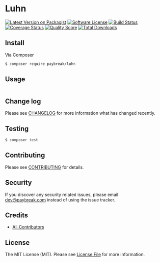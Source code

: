 # Luhn

[![Latest Version on Packagist][ico-version]][link-packagist]
[![Software License][ico-license]](LICENSE.md)
[![Build Status][ico-travis]][link-travis]
[![Coverage Status][ico-scrutinizer]][link-scrutinizer]
[![Quality Score][ico-code-quality]][link-code-quality]
[![Total Downloads][ico-downloads]][link-downloads]

## Install

Via Composer

``` bash
$ composer require paybreak/luhn
```

## Usage

``` php

```

## Change log

Please see [CHANGELOG](CHANGELOG.md) for more information what has changed recently.

## Testing

``` bash
$ composer test
```

## Contributing

Please see [CONTRIBUTING](CONTRIBUTING.md) for details.

## Security

If you discover any security related issues, please email dev@paybreak.com instead of using the issue tracker.

## Credits

- [All Contributors][link-contributors]

## License

The MIT License (MIT). Please see [License File](LICENSE.md) for more information.

[ico-version]: https://img.shields.io/packagist/v/paybreak/luhn.svg?style=flat-square
[ico-license]: https://img.shields.io/badge/license-MIT-brightgreen.svg?style=flat-square
[ico-travis]: https://img.shields.io/travis/PayBreak/luhn/master.svg?style=flat-square
[ico-scrutinizer]: https://img.shields.io/scrutinizer/coverage/g/paybreak/luhn.svg?style=flat-square
[ico-code-quality]: https://img.shields.io/scrutinizer/g/paybreak/luhn.svg?style=flat-square
[ico-downloads]: https://img.shields.io/packagist/dt/paybreak/luhn.svg?style=flat-square

[link-packagist]: https://packagist.org/packages/paybreak/luhn
[link-travis]: https://travis-ci.org/PayBreak/luhn
[link-scrutinizer]: https://scrutinizer-ci.com/g/paybreak/luhn/code-structure
[link-code-quality]: https://scrutinizer-ci.com/g/paybreak/luhn
[link-downloads]: https://packagist.org/packages/paybreak/luhn
[link-author]: https://github.com/paybreak
[link-contributors]: ../../contributors
